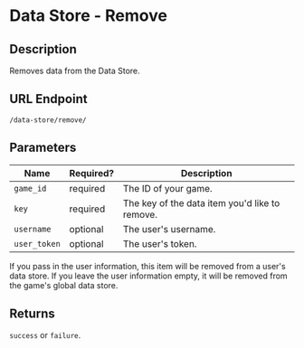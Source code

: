 # Data Store - Remove

## Description

Removes data from the Data Store.

## URL Endpoint

```
/data-store/remove/
```

## Parameters

Name         | Required? | Description
---          | ---       | ---
`game_id`    | required  | The ID of your game.
`key`        | required  | The key of the data item you'd like to remove.
`username`   | optional  | The user's username.
`user_token` | optional  | The user's token.

If you pass in the user information, this item will be removed from a user's data store. If you leave the user information empty, it will be removed from the game's global data store.

## Returns

`success` or `failure`.
